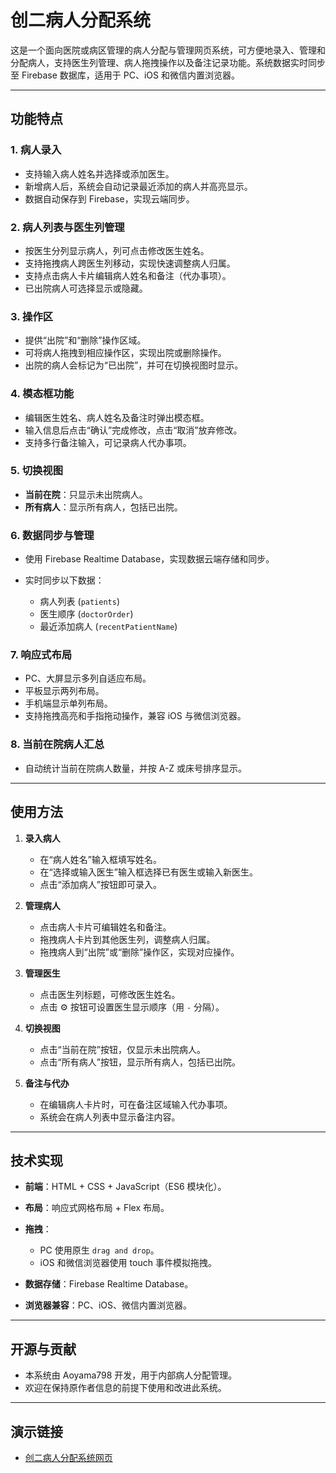 # 创二病人分配系统

这是一个面向医院或病区管理的病人分配与管理网页系统，可方便地录入、管理和分配病人，支持医生列管理、病人拖拽操作以及备注记录功能。系统数据实时同步至 Firebase 数据库，适用于 PC、iOS 和微信内置浏览器。

---

## 功能特点

### 1. 病人录入

* 支持输入病人姓名并选择或添加医生。
* 新增病人后，系统会自动记录最近添加的病人并高亮显示。
* 数据自动保存到 Firebase，实现云端同步。

### 2. 病人列表与医生列管理

* 按医生分列显示病人，列可点击修改医生姓名。
* 支持拖拽病人跨医生列移动，实现快速调整病人归属。
* 支持点击病人卡片编辑病人姓名和备注（代办事项）。
* 已出院病人可选择显示或隐藏。

### 3. 操作区

* 提供“出院”和“删除”操作区域。
* 可将病人拖拽到相应操作区，实现出院或删除操作。
* 出院的病人会标记为“已出院”，并可在切换视图时显示。

### 4. 模态框功能

* 编辑医生姓名、病人姓名及备注时弹出模态框。
* 输入信息后点击“确认”完成修改，点击“取消”放弃修改。
* 支持多行备注输入，可记录病人代办事项。

### 5. 切换视图

* **当前在院**：只显示未出院病人。
* **所有病人**：显示所有病人，包括已出院。

### 6. 数据同步与管理

* 使用 Firebase Realtime Database，实现数据云端存储和同步。
* 实时同步以下数据：

  * 病人列表 (`patients`)
  * 医生顺序 (`doctorOrder`)
  * 最近添加病人 (`recentPatientName`)

### 7. 响应式布局

* PC、大屏显示多列自适应布局。
* 平板显示两列布局。
* 手机端显示单列布局。
* 支持拖拽高亮和手指拖动操作，兼容 iOS 与微信浏览器。

### 8. 当前在院病人汇总

* 自动统计当前在院病人数量，并按 A-Z 或床号排序显示。

---

## 使用方法

1. **录入病人**

   * 在“病人姓名”输入框填写姓名。
   * 在“选择或输入医生”输入框选择已有医生或输入新医生。
   * 点击“添加病人”按钮即可录入。

2. **管理病人**

   * 点击病人卡片可编辑姓名和备注。
   * 拖拽病人卡片到其他医生列，调整病人归属。
   * 拖拽病人到“出院”或“删除”操作区，实现对应操作。

3. **管理医生**

   * 点击医生列标题，可修改医生姓名。
   * 点击 ⚙️ 按钮可设置医生显示顺序（用 `-` 分隔）。

4. **切换视图**

   * 点击“当前在院”按钮，仅显示未出院病人。
   * 点击“所有病人”按钮，显示所有病人，包括已出院。

5. **备注与代办**

   * 在编辑病人卡片时，可在备注区域输入代办事项。
   * 系统会在病人列表中显示备注内容。

---

## 技术实现

* **前端**：HTML + CSS + JavaScript（ES6 模块化）。
* **布局**：响应式网格布局 + Flex 布局。
* **拖拽**：

  * PC 使用原生 `drag and drop`。
  * iOS 和微信浏览器使用 touch 事件模拟拖拽。
* **数据存储**：Firebase Realtime Database。
* **浏览器兼容**：PC、iOS、微信内置浏览器。

---

## 开源与贡献

* 本系统由 Aoyama798 开发，用于内部病人分配管理。
* 欢迎在保持原作者信息的前提下使用和改进此系统。

---

## 演示链接

* [创二病人分配系统网页](https://aoyama798.github.io/blog2/)

